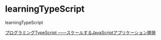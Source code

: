 # learningTypeScript

learningTypeScript

[プログラミングTypeScript ――スケールするJavaScriptアプリケーション開発](https://www.oreilly.co.jp/books/9784873119045/)
